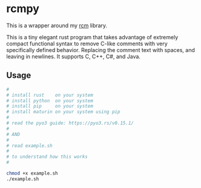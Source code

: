 # rcmpy
This is a wrapper around my [rcm](https://github.com/173duprot/rcm) library.

This is a tiny elegant rust program that takes advantage of extremely compact functional syntax to remove C-like comments with very specifically defined behavior. Replacing the comment text with spaces, and leaving in newlines. It supports C, C++, C#, and Java.

## Usage
```sh
#
# install rust    on your system
# install python  on your system
# install pip     on your system
# install maturin on your system using pip
#
# read the pyo3 guide: https://pyo3.rs/v0.15.1/
#
# AND
#
# read example.sh
#
# to understand how this works
#

chmod +x example.sh
./example.sh
```

